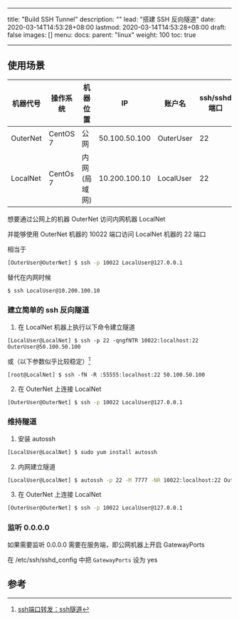 
---

title: "Build SSH Tunnel"
description: ""
lead: "搭建 SSH 反向隧道"
date: 2020-03-14T14:53:28+08:00
lastmod: 2020-03-14T14:53:28+08:00
draft: false
images: []
menu:
  docs:
    parent: "linux"
weight: 100
toc: true

---

## 使用场景

| 机器代号 | 操作系统 | 机器位置     | IP            | 账户名    | ssh/sshd 端口 |
| -------- | -------- | ------------ | ------------- | --------- | ------------- |
| OuterNet | CentOS 7 | 公网         | 50.100.50.100 | OuterUser | 22            |
| LocalNet | CentOs 7 | 内网(局域网) | 10.200.100.10 | LocalUser | 22            |

想要通过公网上的机器 OuterNet 访问内网机器 LocalNet

并能够使用 OuterNet 机器的 10022 端口访问 LocalNet 机器的 22 端口

相当于

```sh
[OuterUser@OuterNet] $ ssh -p 10022 LocalUser@127.0.0.1
```

替代在内网时候

```sh
$ ssh LocalUser@10.200.100.10
```

### 建立简单的 ssh 反向隧道

1. 在 LocalNet 机器上执行以下命令建立隧道

```
[LocalUser@LocalNet] $ ssh -p 22 -qngfNTR 10022:localhost:22 OuterUser@50.100.50.100
```

或（以下参数似乎比较稳定）[^1]

```
[root@LocalNet] $ ssh -fN -R :55555:localhost:22 50.100.50.100
```

2. 在 OuterNet 上连接 LocalNet

```sh
[OuterUser@OuterNet] $ ssh -p 10022 LocalUser@127.0.0.1
```

### 维持隧道

1. 安装 autossh

```sh
[LocalUser@LocalNet] $ sudo yum install autossh
```

2. 内网建立隧道

```sh
[LocalUser@LocalNet] $ autossh -p 22 -M 7777 -NR 10022:localhost:22 OuterUser@50.100.50.100
```

3. 在 OuterNet 上连接 LocalNet

```sh
[OuterUser@OuterNet] $ ssh -p 10022 LocalUser@127.0.0.1
```

### 监听 0.0.0.0

如果需要监听 0.0.0.0 需要在服务端，即公网机器上开启 GatewayPorts

在 /etc/ssh/sshd_config 中把 `GatewayPorts` 设为 yes

## 参考

[^1]: [ssh端口转发：ssh隧道](https://www.zsythink.net/archives/2450)




